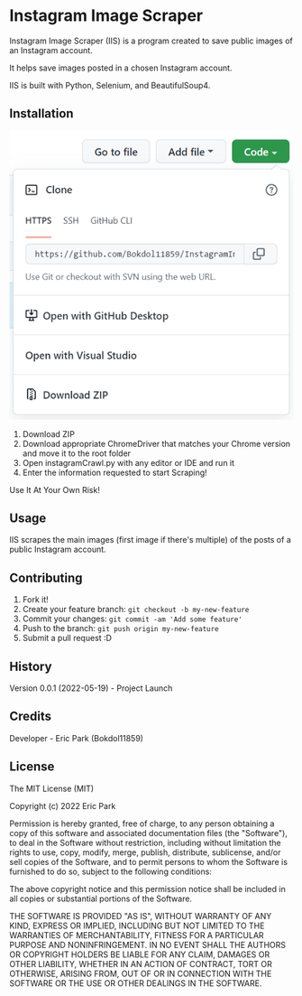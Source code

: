 # Instagram Image Scraper
 
Instagram Image Scraper (IIS) is a program created to save public images of an Instagram account. 

It helps save images posted in a chosen Instagram account. 

IIS is built with Python, Selenium, and BeautifulSoup4.

 
## Installation
 
![img.png](img.png)

1. Download ZIP
2. Download appropriate ChromeDriver that matches your Chrome version and move it to the root folder
3. Open instagramCrawl.py with any editor or IDE and run it
4. Enter the information requested to start Scraping!

Use It At Your Own Risk!
 
## Usage
 
IIS scrapes the main images (first image if there's multiple) of the posts of a public Instagram account.

## Contributing
 
1. Fork it!
2. Create your feature branch: `git checkout -b my-new-feature`
3. Commit your changes: `git commit -am 'Add some feature'`
4. Push to the branch: `git push origin my-new-feature`
5. Submit a pull request :D
 
## History
 
Version 0.0.1 (2022-05-19) - Project Launch
 
## Credits
 
Developer - Eric Park (Bokdol11859)
 
## License
 
The MIT License (MIT)

Copyright (c) 2022 Eric Park

Permission is hereby granted, free of charge, to any person obtaining a copy of this software and associated documentation files (the "Software"), to deal in the Software without restriction, including without limitation the rights to use, copy, modify, merge, publish, distribute, sublicense, and/or sell copies of the Software, and to permit persons to whom the Software is furnished to do so, subject to the following conditions:

The above copyright notice and this permission notice shall be included in all copies or substantial portions of the Software.

THE SOFTWARE IS PROVIDED "AS IS", WITHOUT WARRANTY OF ANY KIND, EXPRESS OR IMPLIED, INCLUDING BUT NOT LIMITED TO THE WARRANTIES OF MERCHANTABILITY, FITNESS FOR A PARTICULAR PURPOSE AND NONINFRINGEMENT. IN NO EVENT SHALL THE AUTHORS OR COPYRIGHT HOLDERS BE LIABLE FOR ANY CLAIM, DAMAGES OR OTHER LIABILITY, WHETHER IN AN ACTION OF CONTRACT, TORT OR OTHERWISE, ARISING FROM, OUT OF OR IN CONNECTION WITH THE SOFTWARE OR THE USE OR OTHER DEALINGS IN THE SOFTWARE.
